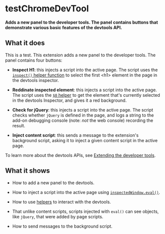 # testChromeDevTool

**Adds a new panel to the developer tools. The panel contains buttons that demonstrate various basic features of the devtools API.**

## What it does ##

This is a test. This extension adds a new panel to the developer tools. The panel contains four buttons:

* **Inspect H1**: this injects a script into the active page. The script uses the [`inspect()` helper function](https://developer.mozilla.org/en-US/Add-ons/WebExtensions/API/devtools.inspectedWindow/eval#Helpers) to select the first &lt;h1&gt; element in the page in the devtools inspector.

* **Reddinate inspected element**: this injects a script into the active page. The script uses the [`$0` helper](https://developer.mozilla.org/en-US/Add-ons/WebExtensions/API/devtools.inspectedWindow/eval#Helpers) to get the element that's currently selected in the devtools Inspector, and gives it a red background.

* **Check for jQuery**: this injects a script into the active page. The script checks whether `jQuery` is defined in the page, and logs a string to the add-on debugging console (note: *not* the web console) recording the result.

* **Inject content script**: this sends a message to the extension's background script, asking it to inject a given content script in the active page.

To learn more about the devtools APIs, see [Extending the developer tools](https://developer.mozilla.org/en-US/Add-ons/WebExtensions/Extending_the_developer_tools).

## What it shows ##

* How to add a new panel to the devtools.

* How to inject a script into the active page using [`inspectedWindow.eval()`](https://developer.mozilla.org/en-US/Add-ons/WebExtensions/API/devtools.inspectedWindow/eval).

* How to use  [helpers](https://developer.mozilla.org/en-US/Add-ons/WebExtensions/API/devtools.inspectedWindow/eval#Helpers) to interact with the devtools.

* That unlike content scripts, scripts injected with `eval()` can see objects, like `jQuery`, that were added by page scripts.

* How to send messages to the background script.
